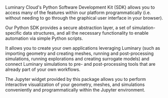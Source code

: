 Luminary Cloud's Python Software Development Kit (SDK) allows you to access many of the features within our platform programmatically (i.e. without needing to go through the graphical user interface in your browser).

Our Python SDK provides a secure abstraction layer, a set of simulation-specific data structures, and all the necessary functionality to enable automation via simple Python scripts.

It allows you to create your own applications leveraging Luminary (such as importing geometry and creating meshes, running and post-processing simulations, running explorations and creating surrogate models) and connect Luminary simulations to pre- and post-processing tools that are already part of your own workflows.

The Jupyter widget provided by this package allows you to perform interactive visualization of your geometry, meshes, and simulations conveniently and programmatically within the Jupyter environment.

